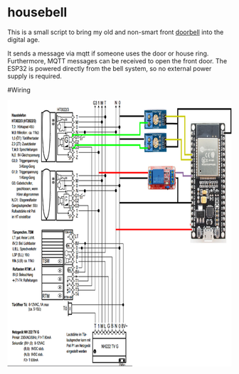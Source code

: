 # housebell
This is a small script to bring my old and non-smart front [doorbell](https://www.str-elektronik.de/katalog/product/ht2022-3-haustelefon-gong) into the digital age. 

It sends a message via mqtt if someone uses the door or house ring. 
Furthermore, MQTT messages can be received to open the front door.
The ESP32 is powered directly from the bell system, so no external power supply is required.

#Wiring

<img src="https://github.com/P2W2/housebell/blob/readme_featrue/housebell.png" width="800" height="600">
